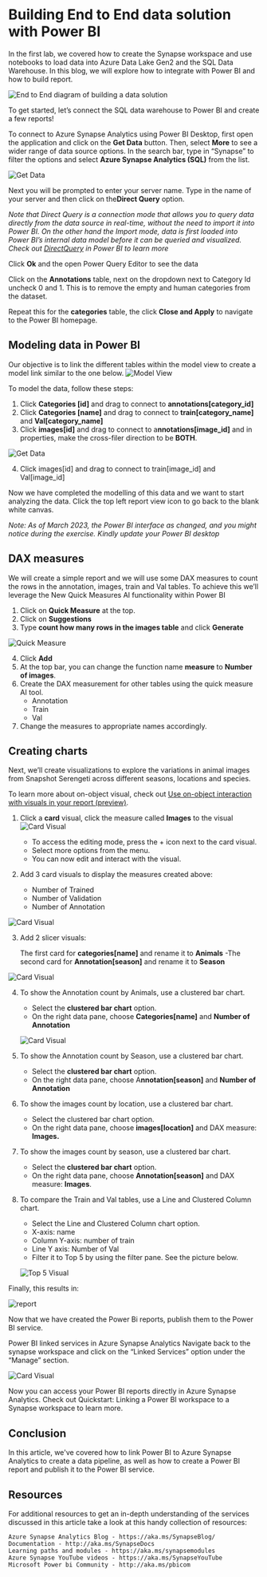 # Building End to End data solution with Power BI

In the first lab, we covered how to create the Synapse workspace and use notebooks to load data into Azure Data Lake Gen2 and the SQL Data Warehouse. In this blog, we will explore how to integrate with Power BI and how to build report.

![End to End diagram of building a data solution](assets/full%20product%20diagram.png) 

To get started, let’s connect the SQL data warehouse to Power BI and create a few reports!


To connect to Azure Synapse Analytics using Power BI Desktop, first open the application and click on the **Get Data** button. Then, select **More** to see a wider range of data source options. In the search bar, type in “Synapse” to filter the options and select **Azure Synapse Analytics (SQL)** from the list.

![Get Data](assets/getdata.png) 

Next you will be prompted to enter your server name. Type in the name of your server and then click on the**Direct Query** option.

*Note that Direct Query is a connection mode that allows you to query data directly from the data source in real-time, without the need to import it into Power BI.*
*On the other hand the Import mode, data is first loaded into Power BI’s internal data model before it can be queried and visualized. Check out [DirectQuery](https://learn.microsoft.com/en-us/power-bi/connect-data/desktop-directquery-about?WT.mc_id=data-93739-davidabu) in Power BI to learn more*

Click **Ok** and the open Power Query Editor to see the data

Click on the **Annotations** table, next on the dropdown next to Category Id uncheck 0 and 1. This is to remove the empty and human categories from the dataset.

Repeat this for the **categories** table, the click **Close and Apply** to navigate to the Power BI homepage.
 
## Modeling data in Power BI
Our objective is to link the different tables within the model view to create a model link similar to the one below.
![Model View](assets/modelview.png)


To model the data, follow these steps:

1. Click **Categories [id]** and drag to connect to **annotations[category_id]**
2. Click **Categories [name]** and drag to connect to **train[category_name]** and **Val[category_name]**
3. Click **images[id]** and drag to connect to a**nnotations[image_id]** and in properties, make the cross-filer direction to be **BOTH**.

![Get Data](assets/editrelationship.png)

4. Click images[id] and drag to connect to train[image_id] and Val[image_id]

Now we have completed the modelling of this data and we want to start analyzing the data. Click the top left report view icon to go back to the blank white canvas.

*Note: As of March 2023, the Power BI interface as changed, and you might notice during the exercise. Kindly update your Power BI desktop*

 
## DAX measures
We will create a simple report and we will use some DAX measures to count the rows in the annotation, images, train and Val tables. To achieve this we’ll leverage the New Quick Measures AI functionality within Power BI

1. Click on **Quick Measure** at the top.
2. Click on **Suggestions**
3. Type **count how many rows in the images table** and click **Generate**

![Quick Measure](assets/quickmeasuresuggestions.png)

4. Click **Add**
5. At the top bar, you can change the function name **measure** to **Number of images**.
6. Create the DAX measurement for other tables using the quick measure AI tool.
    - Annotation
    - Train
    - Val
7. Change the measures to appropriate names accordingly.

## Creating charts
Next, we’ll create visualizations to explore the variations in animal images from Snapshot Serengeti across different seasons, locations and species.

To learn more about on-object visual, check out [Use on-object interaction with visuals in your report (preview)](https://learn.microsoft.com/en-us/power-bi/create-reports/power-bi-on-object-interaction?WT.mc_id=data-93739-davidabu).


1. Click a **card** visual, click the measure called **Images** to the visual
![Card Visual](assets/cardvisual.png)

    - To access the editing mode, press the + icon next to the card visual.
    - Select more options from the menu.
    - You can now edit and interact with the visual.


2. Add 3 card visuals to display the measures created above:
    - Number of Trained
    - Number of Validation
    - Number of Annotation

![Card Visual](assets/cardvisuals.png)


3. Add 2 slicer visuals:

    The first card for **categories[name]** and rename it to **Animals** -The second card for **Annotation[season]** and rename it to **Season**

![Card Visual](assets/cardvisuals.png)


4. To show the Annotation count by Animals, use a clustered bar chart.
    - Select the **clustered bar chart** option.
    - On the right data pane, choose **Categories[name]** and **Number of Annotation**

    ![Card Visual](assets/annonatationcountbyanimals.png)

5. To show the Annotation count by Season, use a clustered bar chart.

    - Select the **clustered bar chart** option.
    - On the right data pane, choose A**nnotation[season]** and **Number of Annotation**
 

6. To show the images count by location, use a clustered bar chart.

    - Select the clustered bar chart option.
    - On the right data pane, choose **images[location]** and DAX measure: **Images.**
 

7. To show the images count by season, use a clustered bar chart.

    - Select the **clustered bar chart** option.
    - On the right data pane, choose **Annotation[season]** and DAX measure: **Images**.
 

8. To compare the Train and Val tables, use a Line and Clustered Column chart.

   -  Select the Line and Clustered Column chart option.
    - X-axis: name
    - Column Y-axis: number of train
    - Line Y axis: Number of Val
    - Filter it to Top 5 by using the filter pane. See the picture below.

    ![Top 5 Visual](assets/Top5.png)


Finally, this results in:

![report](assets/report.png)

Now that we have created the Power Bi reports, publish them to the Power BI service.


Power BI linked services in Azure Synapse Analytics
Navigate back to the synapse workspace and click on the “Linked Services” option under the “Manage” section.

![Card Visual](assets/powerbilinkedservices.png)


Now you can access your Power BI reports directly in Azure Synapse Analytics. Check out Quickstart: Linking a Power BI workspace to a Synapse workspace to learn more.

 
## Conclusion
In this article, we've covered how to link Power BI to Azure Synapse Analytics to create a data pipeline, as well as how to create a Power BI report and publish it to the Power BI service. 


## Resources
For additional resources to get an in-depth understanding of the services discussed in this article take a look at this handy collection of resources:

    Azure Synapse Analytics Blog - https://aka.ms/SynapseBlog/
    Documentation - http://aka.ms/SynapseDocs
    Learning paths and modules - https://aka.ms/synapsemodules
    Azure Synapse YouTube videos - https://aka.ms/SynapseYouTube
    Microsoft Power bi Community - http://aka.ms/pbicom